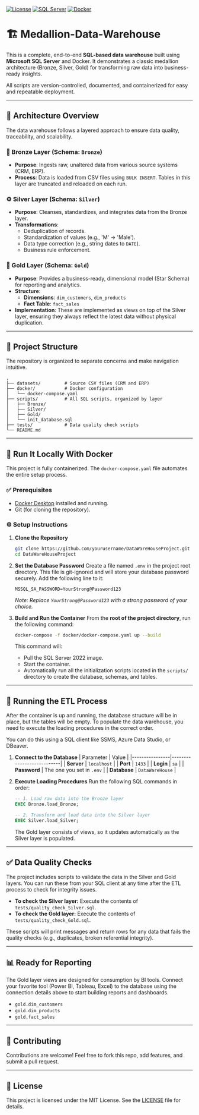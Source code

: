 [![License](https://img.shields.io/badge/License-MIT-blue.svg)](LICENSE)
[![SQL Server](https://img.shields.io/badge/SQL_Server-2022-brightgreen.svg)](https://www.microsoft.com/sql-server)
[![Docker](https://img.shields.io/badge/Docker-Ready-blue.svg)](#-run-it-locally-with-docker)

# 🏗️ Medallion-Data-Warehouse

This is a complete, end-to-end **SQL-based data warehouse** built using **Microsoft SQL Server** and Docker. It demonstrates a classic medallion architecture (Bronze, Silver, Gold) for transforming raw data into business-ready insights.

All scripts are version-controlled, documented, and containerized for easy and repeatable deployment.

---

## 🧱 Architecture Overview

The data warehouse follows a layered approach to ensure data quality, traceability, and scalability.

### 🔷 Bronze Layer (Schema: `Bronze`)
- **Purpose**: Ingests raw, unaltered data from various source systems (CRM, ERP).
- **Process**: Data is loaded from CSV files using `BULK INSERT`. Tables in this layer are truncated and reloaded on each run.

### ⚙️ Silver Layer (Schema: `Silver`)
- **Purpose**: Cleanses, standardizes, and integrates data from the Bronze layer.
- **Transformations**:
  - Deduplication of records.
  - Standardization of values (e.g., 'M' -> 'Male').
  - Data type correction (e.g., string dates to `DATE`).
  - Business rule enforcement.

### 💠 Gold Layer (Schema: `Gold`)
- **Purpose**: Provides a business-ready, dimensional model (Star Schema) for reporting and analytics.
- **Structure**:
  - **Dimensions**: `dim_customers`, `dim_products`
  - **Fact Table**: `fact_sales`
- **Implementation**: These are implemented as views on top of the Silver layer, ensuring they always reflect the latest data without physical duplication.

---

## 📂 Project Structure

The repository is organized to separate concerns and make navigation intuitive.

```
.
├── datasets/         # Source CSV files (CRM and ERP)
├── docker/           # Docker configuration
│   └── docker-compose.yaml
├── scripts/          # All SQL scripts, organized by layer
│   ├── Bronze/
│   ├── Silver/
│   ├── Gold/
│   └── init_database.sql
├── tests/            # Data quality check scripts
└── README.md
```

---

## 🐳 Run It Locally With Docker

This project is fully containerized. The `docker-compose.yaml` file automates the entire setup process.

### ✅ Prerequisites

- [Docker Desktop](https://www.docker.com/products/docker-desktop/) installed and running.
- Git (for cloning the repository).

### ⚙️ Setup Instructions

1.  **Clone the Repository**
    ```bash
    git clone https://github.com/yourusername/DataWareHouseProject.git
    cd DataWareHouseProject
    ```

2.  **Set the Database Password**
    Create a file named `.env` in the project root directory. This file is git-ignored and will store your database password securely. Add the following line to it:
    ```
    MSSQL_SA_PASSWORD=YourStrong@Password123
    ```
    *Note: Replace `YourStrong@Password123` with a strong password of your choice.*

3.  **Build and Run the Container**
    From the **root of the project directory**, run the following command:
    ```bash
    docker-compose -f docker/docker-compose.yaml up --build
    ```
    This command will:
    - Pull the SQL Server 2022 image.
    - Start the container.
    - Automatically run all the initialization scripts located in the `scripts/` directory to create the database, schemas, and tables.

---

## 🔄 Running the ETL Process

After the container is up and running, the database structure will be in place, but the tables will be empty. To populate the data warehouse, you need to execute the loading procedures in the correct order.

You can do this using a SQL client like SSMS, Azure Data Studio, or DBeaver.

1.  **Connect to the Database**
    | Parameter      | Value                     |
    |----------------|---------------------------|
    | **Server**     | `localhost`               |
    | **Port**       | `1433`                    |
    | **Login**      | `sa`                      |
    | **Password**   | The one you set in `.env` |
    | **Database**   | `DataWareHouse`           |

2.  **Execute Loading Procedures**
    Run the following SQL commands in order:
    ```sql
    -- 1. Load raw data into the Bronze layer
    EXEC Bronze.load_Bronze;

    -- 2. Transform and load data into the Silver layer
    EXEC Silver.load_Silver;
    ```
    The Gold layer consists of views, so it updates automatically as the Silver layer is populated.

---

## ✅ Data Quality Checks

The project includes scripts to validate the data in the Silver and Gold layers. You can run these from your SQL client at any time after the ETL process to check for integrity issues.

-   **To check the Silver layer:**
    Execute the contents of `tests/quality_check_Silver.sql`.
-   **To check the Gold layer:**
    Execute the contents of `tests/quality_check_Gold.sql`.

These scripts will print messages and return rows for any data that fails the quality checks (e.g., duplicates, broken referential integrity).

---

## 📊 Ready for Reporting

The Gold layer views are designed for consumption by BI tools. Connect your favorite tool (Power BI, Tableau, Excel) to the database using the connection details above to start building reports and dashboards.

-   `gold.dim_customers`
-   `gold.dim_products`
-   `gold.fact_sales`

---

## 🤝 Contributing

Contributions are welcome! Feel free to fork this repo, add features, and submit a pull request.

---

## 📄 License

This project is licensed under the MIT License. See the [LICENSE](LICENSE) file for details.
